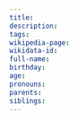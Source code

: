 ```yaml
---
title: 
description: 
tags: 
wikipedia-page: 
wikidata-id: 
full-name: 
birthday: 
age: 
pronouns: 
parents: 
siblings:
---
```

